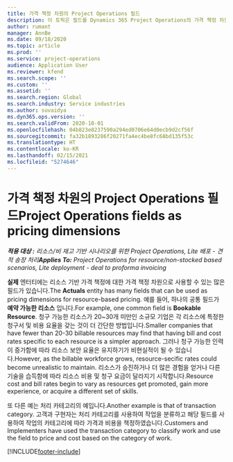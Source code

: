 ```yaml
---
title: 가격 책정 차원의 Project Operations 필드
description: 이 토픽은 필드를 Dynamics 365 Project Operations의 가격 책정 차원으로 사용하는 정보를 제공합니다.
author: rumant
manager: AnnBe
ms.date: 09/18/2020
ms.topic: article
ms.prod: ''
ms.service: project-operations
audience: Application User
ms.reviewer: kfend
ms.search.scope: ''
ms.custom: ''
ms.assetid: ''
ms.search.region: Global
ms.search.industry: Service industries
ms.author: suvaidya
ms.dyn365.ops.version: ''
ms.search.validFrom: 2020-10-01
ms.openlocfilehash: 04b823e8237590a294ed0706e64d0ecb9d2cf56f
ms.sourcegitcommit: fa32b1893286f20271fa4ec4be8fc68bd135f53c
ms.translationtype: HT
ms.contentlocale: ko-KR
ms.lasthandoff: 02/15/2021
ms.locfileid: "5274646"
---
```

# <a name="project-operations-fields-as-pricing-dimensions"></a><span data-ttu-id="a922b-103">가격 책정 차원의 Project Operations 필드</span><span class="sxs-lookup"><span data-stu-id="a922b-103">Project Operations fields as pricing dimensions</span></span>

<span data-ttu-id="a922b-104">_**적용 대상 :** 리소스/비 재고 기반 시나리오를 위한 Project Operations, Lite 배포 - 견적 송장 처리_</span><span class="sxs-lookup"><span data-stu-id="a922b-104">_**Applies To:** Project Operations for resource/non-stocked based scenarios, Lite deployment - deal to proforma invoicing_</span></span>

<span data-ttu-id="a922b-105">**실제** 엔터티에는 리소스 기반 가격 책정에 대한 가격 책정 차원으로 사용할 수 있는 많은 필드가 있습니다.</span><span class="sxs-lookup"><span data-stu-id="a922b-105">The **Actuals** entity has many fields that can be used as pricing dimensions for resource-based pricing.</span></span> <span data-ttu-id="a922b-106">예를 들어, 하나의 공통 필드가 **예약 가능한 리소스** 입니다.</span><span class="sxs-lookup"><span data-stu-id="a922b-106">For example, one common field is **Bookable Resource**.</span></span> <span data-ttu-id="a922b-107">청구 가능한 리소스가 20~30개 미만인 소규모 기업은 각 리소스에 특정한 청구서 및 비용 요율을 갖는 것이 더 간단한 방법입니다.</span><span class="sxs-lookup"><span data-stu-id="a922b-107">Smaller companies that have fewer than 20-30 billable resources may find that having bill and cost rates specific to each resource is a simpler approach.</span></span> <span data-ttu-id="a922b-108">그러나 청구 가능한 인력이 증가함에 따라 리소스 보안 요율은 유지하기가 비현실적이 될 수 있습니다.</span><span class="sxs-lookup"><span data-stu-id="a922b-108">However, as the billable workforce grows, resource-secific rates could become unrealistic to maintain.</span></span> <span data-ttu-id="a922b-109">리소스가 승진하거나 더 많은 경험을 얻거나 다른 기술을 습득함에 따라 리소스 비용 및 청구 요금이 달라지기 시작합니다.</span><span class="sxs-lookup"><span data-stu-id="a922b-109">Resource cost and bill rates begin to vary as resources get promoted, gain more experience, or acquire a different set of skills.</span></span> 

<span data-ttu-id="a922b-110">또 다른 예는 처리 카테고리의 예입니다.</span><span class="sxs-lookup"><span data-stu-id="a922b-110">Another example is that of transaction category.</span></span> <span data-ttu-id="a922b-111">고객과 구현자는 처리 카테고리를 사용하여 작업을 분류하고 해당 필드를 사용하여 작업의 카테고리에 따라 가격과 비용을 책정하였습니다.</span><span class="sxs-lookup"><span data-stu-id="a922b-111">Customers and Implementers have used the transaction category to classify work and use the field to price and cost based on the category of work.</span></span>


[!INCLUDE[footer-include](../includes/footer-banner.md)]